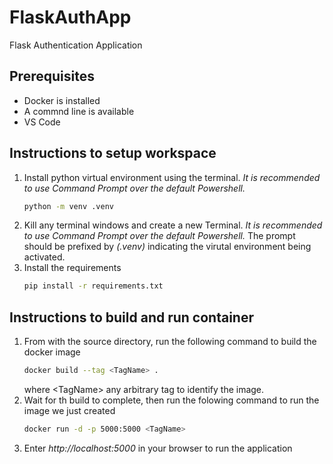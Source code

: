 # FlaskAuthApp
Flask Authentication Application

## Prerequisites
* Docker is installed
* A commnd line is available
* VS Code

## Instructions to setup workspace
1. Install python virtual environment using the terminal. *It is recommended to use Command Prompt over the default Powershell.*
    ```bash
    python -m venv .venv
    ```
1. Kill any terminal windows and create a new Terminal. *It is recommended to use Command Prompt over the default Powershell.*
    The prompt should be prefixed by *(.venv)* indicating the virutal environment being activated.
1. Install the requirements
    ```bash
    pip install -r requirements.txt
    ```

## Instructions to build and run container
1. From with the source directory, run the following command to build the docker image
    ```bash
    docker build --tag <TagName> .
    ```
    where \<TagName\> any arbitrary tag to identify the image.
1. Wait for th build to complete, then run the folowing command to run the image we just created
    ```bash
    docker run -d -p 5000:5000 <TagName>
    ```
1. Enter *http://localhost:5000* in your browser to run the application